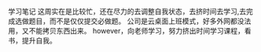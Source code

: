 学习笔记
这周实在是比较忙，还在尽力的去调整自我状态，去挤时间去学习,去完成选做题目，而不是仅仅提交必做题。
公司是云桌面上班模式，好多外网都没法用，又不能拷贝东西出来。
however，向老师学习，努力挤出时间学习课程，看书，提升自我。
